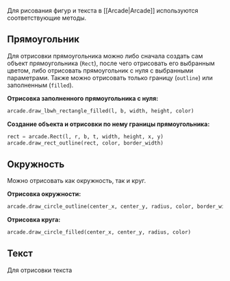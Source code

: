 Для рисования фигур и текста в [[Arcade|Arcade]] используются соответствующие методы.

## Прямоугольник

Для отрисовки прямоугольника можно либо сначала создать сам объект прямоугольника (`Rect`), после чего отрисовать его выбранным цветом, либо отрисовать прямоугольник с нуля с выбранными параметрами. Также можно отрисовать только границу (`outline`) или заполненным (`filled`).

**Отрисовка заполненного прямоугольника с нуля:**

```Python
arcade.draw_lbwh_rectangle_filled(l, b, width, height, color)
```

**Создание объекта и отрисовки по нему границы прямоугольника:**

```Python
rect = arcade.Rect(l, r, b, t, width, height, x, y)
arcade.draw_rect_outline(rect, color, border_width)
```

## Окружность

Можно отрисовать как окружность, так и круг.

**Отрисовка окружности:**

```Python
arcade.draw_circle_outline(center_x, center_y, radius, color, border_width)
```

**Отрисовка круга:**

```Python
arcade.draw_circle_filled(center_x, center_y, radius, color)
```

## Текст

Для отрисовки текста
